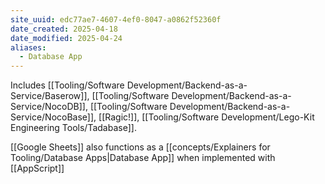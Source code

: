 ```yaml
---
site_uuid: edc77ae7-4607-4ef0-8047-a0862f52360f
date_created: 2025-04-18
date_modified: 2025-04-24
aliases:
  - Database App
---
```


Includes [[Tooling/Software Development/Backend-as-a-Service/Baserow]], [[Tooling/Software Development/Backend-as-a-Service/NocoDB]], [[Tooling/Software Development/Backend-as-a-Service/NocoBase]], [[Ragic!]], [[Tooling/Software Development/Lego-Kit Engineering Tools/Tadabase]].

[[Google Sheets]] also functions as a [[concepts/Explainers for Tooling/Database Apps|Database App]] when implemented with [[AppScript]]






